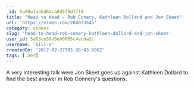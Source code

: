```yaml
---
_id: 5a88e1abbd6dca0d5f0d1ff8
title: "Head to Head - Rob Conery, Kathleen Dollard and Jon Skeet"
url: 'https://vimeo.com/204073545'
category: videos
slug: 'head-to-head-rob-conery-kathleen-dollard-and-jon-skeet'
user_id: 5a83ce59d6eb0005c4ecda2c
username: 'bill-s'
createdOn: '2017-02-27T05:28:43.000Z'
tags: [.net]
---
```


A very interesting talk were Jon Skeet goes up against Kathleen Dollard to find the best answer in Rob Connery's questions.
